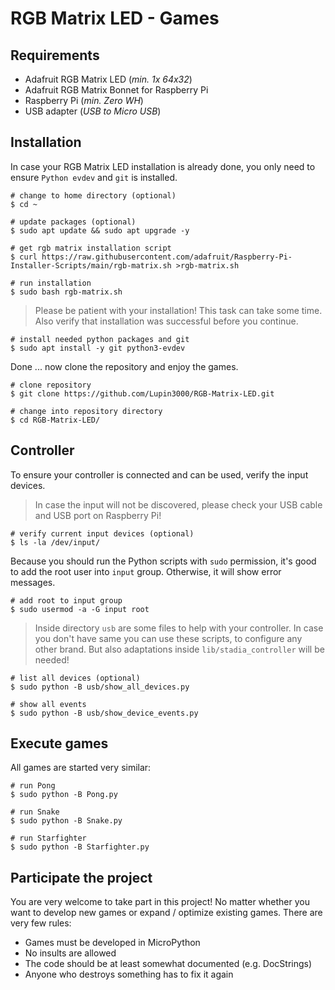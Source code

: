 # RGB Matrix LED - Games

## Requirements

- Adafruit RGB Matrix LED (_min. 1x 64x32_)
- Adafruit RGB Matrix Bonnet for Raspberry Pi
- Raspberry Pi (_min. Zero WH_)
- USB adapter (_USB to Micro USB_)

## Installation

In case your RGB Matrix LED installation is already done, you only need to ensure `Python evdev` and `git` is installed.

```shell
# change to home directory (optional)
$ cd ~

# update packages (optional)
$ sudo apt update && sudo apt upgrade -y

# get rgb matrix installation script
$ curl https://raw.githubusercontent.com/adafruit/Raspberry-Pi-Installer-Scripts/main/rgb-matrix.sh >rgb-matrix.sh

# run installation
$ sudo bash rgb-matrix.sh
```

> Please be patient with your installation! This task can take some time. Also verify that installation was successful before you continue.

```shell
# install needed python packages and git
$ sudo apt install -y git python3-evdev
```

Done ... now clone the repository and enjoy the games.

```shell
# clone repository
$ git clone https://github.com/Lupin3000/RGB-Matrix-LED.git

# change into repository directory
$ cd RGB-Matrix-LED/
```

## Controller

To ensure your controller is connected and can be used, verify the input devices.

> In case the input will not be discovered, please check your USB cable and USB port on Raspberry Pi!

```shell
# verify current input devices (optional)
$ ls -la /dev/input/
```

Because you should run the Python scripts with `sudo` permission, it's good to add the root user into `input` group. Otherwise, it will show error messages.

```shell
# add root to input group
$ sudo usermod -a -G input root
```

> Inside directory `usb` are some files to help with your controller. In case you don't have same you can use these scripts, to configure any other brand. But also adaptations inside `lib/stadia_controller` will be needed!

```shell
# list all devices (optional)
$ sudo python -B usb/show_all_devices.py

# show all events
$ sudo python -B usb/show_device_events.py
```

## Execute games

All games are started very similar:

```shell
# run Pong
$ sudo python -B Pong.py

# run Snake
$ sudo python -B Snake.py

# run Starfighter
$ sudo python -B Starfighter.py
```

## Participate the project

You are very welcome to take part in this project! No matter whether you want to develop new games or expand / optimize existing games. There are very few rules:

- Games must be developed in MicroPython
- No insults are allowed
- The code should be at least somewhat documented (e.g. DocStrings)
- Anyone who destroys something has to fix it again
